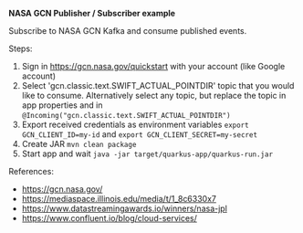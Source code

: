 **NASA GCN Publisher / Subscriber example**

Subscribe to NASA GCN Kafka and consume published events.

Steps:
1. Sign in https://gcn.nasa.gov/quickstart with your account (like Google account)
2. Select 'gcn.classic.text.SWIFT_ACTUAL_POINTDIR' topic that you would like to consume. 
   Alternatively select any topic, but replace the topic in app properties and in `@Incoming("gcn.classic.text.SWIFT_ACTUAL_POINTDIR")`
3. Export received credentials as environment variables `export GCN_CLIENT_ID=my-id` and `export GCN_CLIENT_SECRET=my-secret`
4. Create JAR `mvn clean package`
5. Start app and wait `java -jar target/quarkus-app/quarkus-run.jar`

References:

- https://gcn.nasa.gov/
- https://mediaspace.illinois.edu/media/t/1_8c6330x7
- https://www.datastreamingawards.io/winners/nasa-jpl
- https://www.confluent.io/blog/cloud-services/